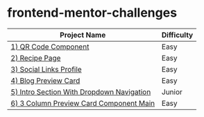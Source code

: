 # frontend-mentor-challenges

| Project Name                                                                                                             | Difficulty |
| ------------------------------------------------------------------------------------------------------------------------ | ---------- |
| [1) QR Code Component](https://beautiful-taffy-1baac0.netlify.app/)                                                      | Easy       |
| [2) Recipe Page](https://tangerine-pavlova-e98c41.netlify.app/)                                                          | Easy       |
| [3) Social Links Profile](https://66d5ace4d92965094457092e--fastidious-stroopwafel-1ef3c2.netlify.app/)                  | Easy       |
| [4) Blog Preview Card](https://66d5c63cdfc56612299f8973--zingy-hummingbird-dcf0ed.netlify.app/)                          | Easy       |
| [5) Intro Section With Dropdown Navigation](https://66d6b0cd668125cca112df24--fastidious-frangipane-9ee417.netlify.app/) | Junior     |
| [6) 3 Column Preview Card Component Main](https://66d6f697176d691d1741131d--cerulean-mermaid-b1a3a4.netlify.app/)        | Easy       |
